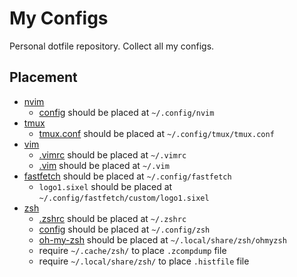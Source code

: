 # My Configs

Personal dotfile repository. Collect all my configs.

## Placement

- [nvim](./nvim/)
    - [config](./nvim/config/) should be placed at `~/.config/nvim`
- [tmux](./tmux/)
    - [tmux.conf](./tmux/tmux.conf) should be placed at `~/.config/tmux/tmux.conf`
- [vim](./vim/)
    - [.vimrc](./vim/.vimrc) should be placed at `~/.vimrc`
    - [.vim](./vim/.vim/) should be placed at `~/.vim`
- [fastfetch](./fastfetch/) should be placed at `~/.config/fastfetch`
    - `logo1.sixel` should be placed at `~/.config/fastfetch/custom/logo1.sixel`
- [zsh](./zsh/)
    - [.zshrc](./zsh/.zshrc) should be placed at `~/.zshrc`
    - [config](./zsh/config/) should be placed at `~/.config/zsh`
    - [oh-my-zsh](https://github.com/ohmyzsh/ohmyzsh) should be placed at `~/.local/share/zsh/ohmyzsh`
    - require `~/.cache/zsh/` to place `.zcompdump` file
    - require `~/.local/share/zsh/` to place `.histfile` file

